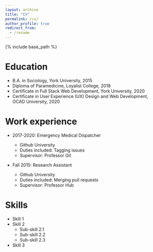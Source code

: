 ```yaml
---
layout: archive
title: "CV"
permalink: /cv/
author_profile: true
redirect_from:
  - /resume
---
```


{% include base_path %}

Education
======
* B.A. in Sociology, York University, 2015
* Diploma of Paramedicine, Loyalist College, 2018
* Certificate in Full Stack Web Development, York University, 2020
* Certificate in User Experience (UX) Design and Web Development, OCAD University, 2020

Work experience
======
* 2017-2020: Emergency Medical Dispatcher
  * Github University
  * Duties included: Tagging issues
  * Supervisor: Professor Git

* Fall 2015: Research Assistant
  * Github University
  * Duties included: Merging pull requests
  * Supervisor: Professor Hub
  
Skills
======
* Skill 1
* Skill 2
  * Sub-skill 2.1
  * Sub-skill 2.2
  * Sub-skill 2.3
* Skill 3